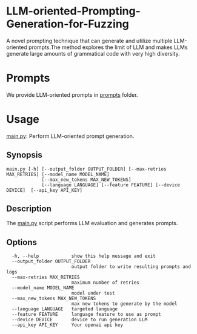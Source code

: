 # LLM-oriented-Prompting-Generation-for-Fuzzing
A novel prompting technique that can generate and utilize multiple LLM-oriented prompts.The method explores the limit of LLM and makes LLMs generate large amounts of grammatical code with very high diversity.

# Prompts

We provide LLM-oriented prompts in [prompts](./prompts) folder.

# Usage

[main.py](./main.py): Perform LLM-oriented prompt generation.

## Synopsis
```
main.py [-h] [--output_folder OUTPUT_FOLDER] [--max-retries MAX_RETRIES] [--model_name MODEL_NAME] 
             [--max_new_tokens MAX_NEW_TOKENS]
             [--language LANGUAGE] [--feature FEATURE] [--device DEVICE]  [--api_key API_KEY]
```

## Description
The [main.py](./main.py) script performs LLM evaluation and generates prompts.

## Options
```
  -h, --help            show this help message and exit
  --output_folder OUTPUT_FOLDER
                        output folder to write resulting prompts and logs
  --max-retries MAX_RETRIES
                        maximum number of retries
  --model_name MODEL_NAME
                        model under test
  --max_new_tokens MAX_NEW_TOKENS
                        max new tokens to generate by the model
  --language LANGUAGE   targeted language
  --feature FEATURE     language feature to use as prompt
  --device DEVICE       device to run generation LLM
  --api_key API_KEY     Your openai api key
```
